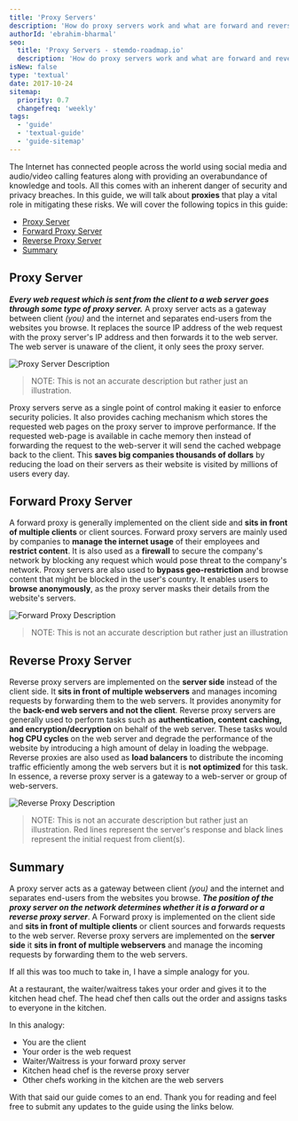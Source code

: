 ```yaml
---
title: 'Proxy Servers'
description: 'How do proxy servers work and what are forward and reverse proxies?'
authorId: 'ebrahim-bharmal'
seo:
  title: 'Proxy Servers - stemdo-roadmap.io'
  description: 'How do proxy servers work and what are forward and reverse proxies?'
isNew: false
type: 'textual'
date: 2017-10-24
sitemap:
  priority: 0.7
  changefreq: 'weekly'
tags:
  - 'guide'
  - 'textual-guide'
  - 'guide-sitemap'
---
```


The Internet has connected people across the world using social media and audio/video calling features along with providing an overabundance of knowledge and tools. All this comes with an inherent danger of security and privacy breaches. In this guide, we will talk about **proxies** that play a vital role in mitigating these risks. We will cover the following topics in this guide:

- [Proxy Server](#proxy-server)
- [Forward Proxy Server](#forward-proxy-server)
- [Reverse Proxy Server](#reverse-proxy-server)
- [Summary](#summary)

## Proxy Server

**_Every web request which is sent from the client to a web server goes through some type of proxy server._** A proxy server acts as a gateway between client _(you)_ and the internet and separates end-users from the websites you browse. It replaces the source IP address of the web request with the proxy server's IP address and then forwards it to the web server. The web server is unaware of the client, it only sees the proxy server.

![Proxy Server Description](/guides/proxy/proxy-example.png)

> NOTE: This is not an accurate description but rather just an illustration.

Proxy servers serve as a single point of control making it easier to enforce security policies. It also provides caching mechanism which stores the requested web pages on the proxy server to improve performance. If the requested web-page is available in cache memory then instead of forwarding the request to the web-server it will send the cached webpage back to the client. This **saves big companies thousands of dollars** by reducing the load on their servers as their website is visited by millions of users every day.

## Forward Proxy Server

A forward proxy is generally implemented on the client side and **sits in front of multiple clients** or client sources. Forward proxy servers are mainly used by companies to **manage the internet usage** of their employees and **restrict content**. It is also used as a **firewall** to secure the company's network by blocking any request which would pose threat to the company's network. Proxy servers are also used to **bypass geo-restriction** and browse content that might be blocked in the user's country. It enables users to **browse anonymously**, as the proxy server masks their details from the website's servers.

![Forward Proxy Description](/guides/proxy/forward-proxy.png)

> NOTE: This is not an accurate description but rather just an illustration

## Reverse Proxy Server

Reverse proxy servers are implemented on the **server side** instead of the client side. It **sits in front of multiple webservers** and manages incoming requests by forwarding them to the web servers. It provides anonymity for the **back-end web servers and not the client**. Reverse proxy servers are generally used to perform tasks such as **authentication, content caching, and encryption/decryption** on behalf of the web server. These tasks would **hog CPU cycles** on the web server and degrade the performance of the website by introducing a high amount of delay in loading the webpage. Reverse proxies are also used as **load balancers** to distribute the incoming traffic efficiently among the web servers but it is **not optimized** for this task. In essence, a reverse proxy server is a gateway to a web-server or group of web-servers.

![Reverse Proxy Description](/guides/proxy/reverse-proxy.png)

> NOTE: This is not an accurate description but rather just an illustration. Red lines represent the server's response and black lines represent the initial request from client(s).

## Summary

A proxy server acts as a gateway between client _(you)_ and the internet and separates end-users from the websites you browse. **_The position of the proxy server on the network determines whether it is a forward or a reverse proxy server_**. A Forward proxy is implemented on the client side and **sits in front of multiple clients** or client sources and forwards requests to the web server. Reverse proxy servers are implemented on the **server side** it **sits in front of multiple webservers** and manage the incoming requests by forwarding them to the web servers.

If all this was too much to take in, I have a simple analogy for you.

At a restaurant, the waiter/waitress takes your order and gives it to the kitchen head chef. The head chef then calls out the order and assigns tasks to everyone in the kitchen.

In this analogy:

- You are the client
- Your order is the web request
- Waiter/Waitress is your forward proxy server
- Kitchen head chef is the reverse proxy server
- Other chefs working in the kitchen are the web servers

With that said our guide comes to an end. Thank you for reading and feel free to submit any updates to the guide using the links below.
